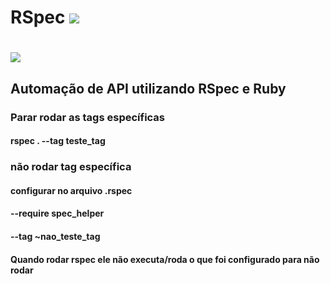 # RSpec     <img src="https://img.icons8.com/external-justicon-flat-justicon/50/000000/external-rocket-science-justicon-flat-justicon.png"/>
#           <img src="https://img.icons8.com/external-justicon-flat-justicon/50/000000/external-rocket-science-justicon-flat-justicon.png"/>
## Automação de API utilizando RSpec e Ruby

### Parar rodar as tags específicas
#### rspec . --tag teste_tag
### não rodar tag específica
#### configurar no arquivo .rspec
####  --require spec_helper
####  --tag ~nao_teste_tag
#### Quando rodar rspec ele não executa/roda o que foi configurado para não rodar
